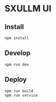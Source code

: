 # SXULLM UI

## Install

```
npm install
```

## Develop

```
npm run dev
```

## Deploy

```
npm run build
npm run service
```
